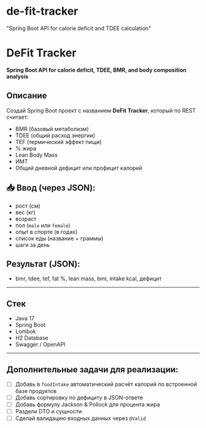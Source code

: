 # de-fit-tracker
 "Spring Boot API for calorie deficit and TDEE calculation"
# DeFit Tracker

**Spring Boot API for calorie deficit, TDEE, BMR, and body composition analysis**

##  Описание

Создай Spring Boot проект с названием **DeFit Tracker**, который по REST считает:

- BMR (базовый метаболизм)
- TDEE (общий расход энергии)
- TEF (термический эффект пищи)
- % жира
- Lean Body Mass
- ИМТ
- Общий дневной дефицит или профицит калорий

## 📥 Ввод (через JSON):
- рост (см)
- вес (кг)
- возраст
- пол (`male` или `female`)
- опыт в спорте (в годах)
- список еды (название + граммы)
- шаги за день

##  Результат (JSON):
- bmr, tdee, tef, fat %, lean mass, bmi, intake kcal, дефицит

---

##  Стек
- Java 17
- Spring Boot
- Lombok
- H2 Database
- Swagger / OpenAPI

---

##  Дополнительные задачи для реализации:

- [ ] Добавь в `foodIntake` автоматический расчёт калорий по встроенной базе продуктов
- [ ] Добавь сортировку по дефициту в JSON-ответе
- [ ] Добавь формулу Jackson & Pollock для процента жира
- [ ] Раздели DTO и сущности
- [ ] Сделай валидацию входных данных через `@Valid`
